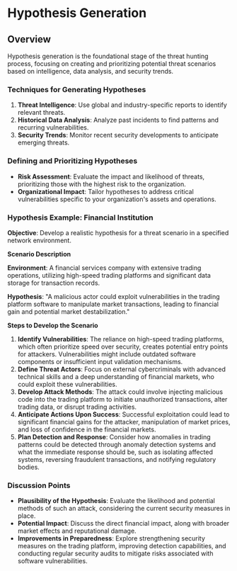 # Hypothesis Generation

## Overview <a href="#overview" id="overview"></a>

Hypothesis generation is the foundational stage of the threat hunting process, focusing on creating and prioritizing potential threat scenarios based on intelligence, data analysis, and security trends.

### **Techniques for Generating Hypotheses** <a href="#techniques-for-generating-hypotheses" id="techniques-for-generating-hypotheses"></a>

1. **Threat Intelligence**: Use global and industry-specific reports to identify relevant threats.
2. **Historical Data Analysis**: Analyze past incidents to find patterns and recurring vulnerabilities.
3. **Security Trends**: Monitor recent security developments to anticipate emerging threats.

### **Defining and Prioritizing Hypotheses** <a href="#defining-and-prioritizing-hypotheses" id="defining-and-prioritizing-hypotheses"></a>

* **Risk Assessment**: Evaluate the impact and likelihood of threats, prioritizing those with the highest risk to the organization.
* **Organizational Impact**: Tailor hypotheses to address critical vulnerabilities specific to your organization's assets and operations.

### **Hypothesis Example: Financial Institution** <a href="#hypothesis-example-financial-institution" id="hypothesis-example-financial-institution"></a>

**Objective**: Develop a realistic hypothesis for a threat scenario in a specified network environment.

**Scenario Description**

**Environment**: A financial services company with extensive trading operations, utilizing high-speed trading platforms and significant data storage for transaction records.

**Hypothesis**: "A malicious actor could exploit vulnerabilities in the trading platform software to manipulate market transactions, leading to financial gain and potential market destabilization."

**Steps to Develop the Scenario**

1. **Identify Vulnerabilities**: The reliance on high-speed trading platforms, which often prioritize speed over security, creates potential entry points for attackers. Vulnerabilities might include outdated software components or insufficient input validation mechanisms.
2. **Define Threat Actors**: Focus on external cybercriminals with advanced technical skills and a deep understanding of financial markets, who could exploit these vulnerabilities.
3. **Develop Attack Methods**: The attack could involve injecting malicious code into the trading platform to initiate unauthorized transactions, alter trading data, or disrupt trading activities.
4. **Anticipate Actions Upon Success**: Successful exploitation could lead to significant financial gains for the attacker, manipulation of market prices, and loss of confidence in the financial markets.
5. **Plan Detection and Response**: Consider how anomalies in trading patterns could be detected through anomaly detection systems and what the immediate response should be, such as isolating affected systems, reversing fraudulent transactions, and notifying regulatory bodies.

### **Discussion Points**

* **Plausibility of the Hypothesis**: Evaluate the likelihood and potential methods of such an attack, considering the current security measures in place.
* **Potential Impact**: Discuss the direct financial impact, along with broader market effects and reputational damage.
* **Improvements in Preparedness**: Explore strengthening security measures on the trading platform, improving detection capabilities, and conducting regular security audits to mitigate risks associated with software vulnerabilities.
